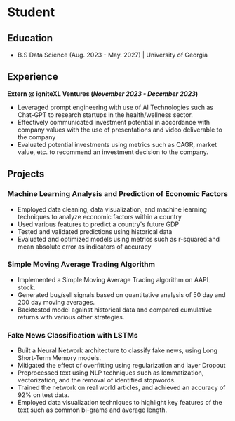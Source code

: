 # Student

## Education
- B.S Data Science (Aug. 2023 - May. 2027) | University of Georgia

## Experience
**Extern @ igniteXL Ventures (_November 2023 - December 2023_)**
- Leveraged prompt engineering with use of AI Technologies such as Chat-GPT to research startups in the health/wellness sector.
- Effectively communicated investment potential in accordance with company values with the use of presentations and video deliverable to the company
- Evaluated potential investments using metrics such as CAGR, market value, etc. to recommend an investment decision to the company.

## Projects
### Machine Learning Analysis and Prediction of Economic Factors
- Employed data cleaning, data visualization, and machine learning techniques to analyze economic factors within a country
- Used various features to predict a country's future GDP
- Tested and validated predictions using historical data
- Evaluated and optimized models using metrics such as r-squared and mean absolute error as indicators of accuracy

### Simple Moving Average Trading Algorithm
- Implemented a Simple Moving Average Trading algorithm on AAPL stock.
- Generated buy/sell signals based on quantitative analysis of 50 day and 200 day moving averages.
- Backtested model against historical data and compared cumulative returns with various other strategies.

### Fake News Classification with LSTMs
- Built a Neural Network architecture to classify fake news, using Long Short-Term Memory models.
- Mitigated the effect of overfitting using regularization and layer Dropout
- Preprocessed text using NLP techniques such as lemmatization, vectorization, and the removal of identified stopwords.
- Trained the network on real world articles, and achieved an accuracy of 92% on test data.
- Employed data visualization techniques to highlight key features of the text such as common bi-grams and average length.
